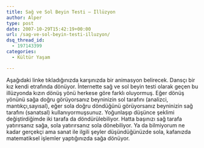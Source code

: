 ```yaml
---
title: Sağ ve Sol Beyin Testi – İllüzyon
author: Alper
type: post
date: 2007-10-29T15:42:19+00:00
url: /sag-ve-sol-beyin-testi-illuzyon/
dsq_thread_id:
  - 197143399
categories:
  - Kültür Yaşam

---
```

Aşağıdaki linke tıkladığınızda karşınızda bir animasyon belirecek. Dansçı bir kız kendi etrafında dönüyor. İnternette sağ ve sol beyin testi olarak geçen bu illüzyonda kızın dönüş yönü herkese göre farklı oluyormuş. Eğer dönüş yönünü sağa doğru görüyorsanız beyninizin sol tarafını (analizci, mantıkçı,sayısal), eğer sola doğru döndüğünü görüyorsanız beyninizin sağ tarafını (sanatsal) kullanıyormuşsunuz. Yoğunlaşıp düşünce şeklimi değiştirdiğimde iki tarafa da döndürülebiliyor. Hatta başınızı sağ tarafa yatırırsanız sağa, sola yatırırsanız sola dönebiliyor. Ya da bilmiyorum ne kadar gerçekçi ama sanat ile ilgili şeyler düşündüğünüzde sola, kafanızda matematiksel işlemler yaptığınızda sağa dönüyor.

<p style="text-align: center">
  <a href="https://www.i-am-bored.com/bored_link.cfm?link_id=25642"></a>
</p>